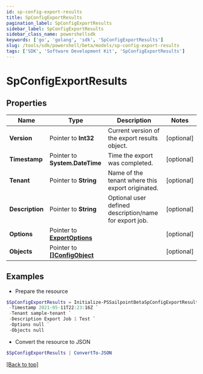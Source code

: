 ```yaml
---
id: sp-config-export-results
title: SpConfigExportResults
pagination_label: SpConfigExportResults
sidebar_label: SpConfigExportResults
sidebar_class_name: powershellsdk
keywords: ['go', 'golang', 'sdk', 'SpConfigExportResults'] 
slug: /tools/sdk/powershell/beta/models/sp-config-export-results
tags: ['SDK', 'Software Development Kit', 'SpConfigExportResults']
---
```



# SpConfigExportResults

## Properties

Name | Type | Description | Notes
------------ | ------------- | ------------- | -------------
**Version** |  Pointer to **Int32** | Current version of the export results object. | [optional] 
**Timestamp** |  Pointer to **System.DateTime** | Time the export was completed. | [optional] 
**Tenant** |  Pointer to **String** | Name of the tenant where this export originated. | [optional] 
**Description** |  Pointer to **String** | Optional user defined description/name for export job. | [optional] 
**Options** |  Pointer to [**ExportOptions**](export-options) |  | [optional] 
**Objects** |  Pointer to [**[]ConfigObject**](config-object) |  | [optional] 

## Examples

- Prepare the resource
```powershell
$SpConfigExportResults = Initialize-PSSailpointBetaSpConfigExportResults  -Version 1 `
 -Timestamp 2021-05-11T22:23:16Z `
 -Tenant sample-tenant `
 -Description Export Job 1 Test `
 -Options null `
 -Objects null
```

- Convert the resource to JSON
```powershell
$SpConfigExportResults | ConvertTo-JSON
```


[[Back to top]](#) 

